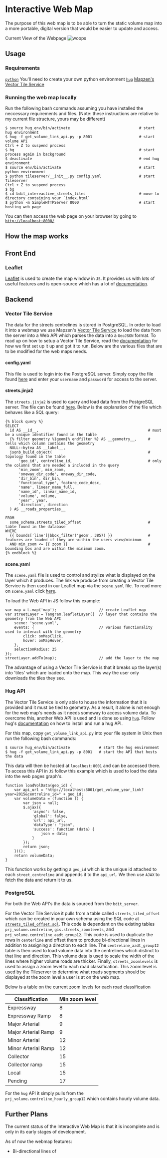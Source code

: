 # Interactive Web Map
The purpose of this web map is to be able to turn the static volume map into a more portable, digital version that would be easier to update and access. 

Current View of the Webpage
![woops](https://github.com/CityofToronto/bdit_interactive_streets_tiles/blob/master/img/Capture.PNG "Current Webpage")

## Usage
### Requirements
[`python`](https://www.python.org/) You'll need to create your own python environment
[`hug`](http://www.hug.rest/)
[Mapzen's Vector Tile Service](https://mapzen.com/documentation/vector-tiles/#use-mapzens-vector-tile-service)

### Running the web map locally
Run the following bash commands assuming you have installed the neccessary requirements and files. (Note: these instructions are relative to my current file structure, yours may be different)
```
$ source hug_env/bin/activate                               # start hug environment
$ hug -f get_volume_link_api.py -p 8001                     # start volume API
Ctrl + Z to suspend process
$ bg                                                        # start process again in background
$ deactivate                                                # end hug environment
$ source env/bin/activate                                   # start python environment
$ python tileserver/__init__.py config.yaml                 # start Tileserver
Ctrl + Z to suspend process
$ bg
$ cd bdit_intereactive_streets_tiles                        # move to directory containing your `index.html`
$ python -m SimpleHTTPServer 8000                           # start hosting web page
```
You can then access the web page on your browser by going to [`http://localhost:8000/`](http://localhost:8000/)
## How the map works
## Front End
### Leaflet
[Leaflet](http://leafletjs.com/) is used to create the map window in `JS`. It provides us with lots of useful features and is open-source which has a lot of [documentation](http://leafletjs.com/reference-1.2.0.html).

## Backend
### Vector Tile Service
The data for the streets centrelines is stored in PostgreSQL. In order to load it into a webmap we use Mapzen's [Vector Tile Service](https://mapzen.com/projects/vector-tiles/) to load the data from the server into a Web API which parses the data into a `GeoJSON` format. To read up on how to setup a Vector Tile Service, read the [documentation](https://github.com/CityofToronto/bdit_interactive_streets_tiles/blob/master/tilezen/README.md) for how we first set up it up and got it to run. Below are the various files that are to be modified for the web maps needs.

#### config.yaml
This file is used to login into the PostgreSQL server. Simply copy the file found [here](https://github.com/CityofToronto/bdit_interactive_streets_tiles/blob/master/tilezen/config.yaml) and enter your `username` and `password` for access to the server.

#### streets.jinja2
The `streets.jinja2` is used to query and load data from the PostgreSQL server. The file can be found [here](https://github.com/CityofToronto/bdit_interactive_streets_tiles/blob/master/tilezen/streets.jinja2). Below is the explanation of the file which behaves like a SQL query:
```
{% block query %}
SELECT
  id AS __id__,                                                 # must be a unique identifier found in the table
  {% filter geometry %}geom{% endfilter %} AS __geometry__,     # tells which column contains the geometry
  NULL::bytea AS __label__,
  jsonb_build_object(                                           # topology found in the table
      'geo_id', centreline_id,                                  # only the columns that are needed a included in the query
      'min_zoom', min_zoom,
      'oneway_dir_code', oneway_dir_code,
      'dir_bin', dir_bin,
      'functional_type', feature_code_desc,
      'name', linear_name_full,
      'name_id', linear_name_id,
      'volume', volume,
      'year', year,
      'direction', direction
  ) AS __roads_properties__

FROM
  some_schema.streets_tiled_offset                              # table found in the database
WHERE
  {{ bounds['line']|bbox_filter('geom', 3857) }}                # features are loaded if they are within the users view/minimum
  AND min_zoom <= {{ zoom }}                                    # bounding box and are within the minimum zoom.
{% endblock %}
```

#### scene.yaml
The `scene.yaml` file is used to control and stylize what is displayed on the layer which it produces. The link we produce from creating a Vector Tile Service is then used in our Leaflet map via the `scene.yaml` file. To read more on `scene.yaml` click [here](https://github.com/CityofToronto/bdit_interactive_streets_tiles/blob/master/SceneYamlGuide.md). 

To load the Web API in JS follow this example:
```
var map = L.map('map');                   // create Leaflet map
var streetLayer = Tangram.leafletLayer({  // layer that contains the geometry from the Web API
    scene: 'scene.yaml',
    events: {                             // various functionality used to interact with the geometry
        click: onMapClick,
        hover: onMapHover,
    },
    selectionRadius: 25
});
streetLayer.addTo(map);                   // add the layer to the map
```

The advantage of using a Vector Tile Service is that it breaks up the layer(s) into 'tiles' which are loaded onto the map. This way the user only downloads the tiles they see.

### Hug API
The Vector Tile Service is only able to house the information that it is provided and it must be tied to geometry. As a result, it alone is not enough for the web map's needs as it needs someway to access volume data. To overcome this, another Web API is used and is done so using [`hug`](http://www.hug.rest/). Follow hug's [documentation](http://www.hug.rest/website/quickstart) on how to install and run a hug API.

For this map, copy `get_volume_link_api.py` into your file system in Unix then run the following bash commands:
```
$ source hug_env/bin/activate             # start the hug environment
$ hug -f get_volume_link_api.py -p 8001   # start the API that hosts the data
```
This data will then be hosted at `localhost:8001` and can be accessed there. To access this API in `JS` follow this example which is used to load the data into the web pages graph's.
```
function loadVolData(geo_id) {
    var api_url = "http://localhost:8001/get_volume_year_link?year=2015&centreline_id=" + geo_id;
    var volumeData = (function () {
        var json = null;
        $.ajax({
            'async': false,
            'global': false,
            'url': api_url,
            'dataType': "json",
            'success': function (data) {
                json = data;
            }
        });
        return json;
    })();
    return volumeData;
}
```
This function works by getting a `geo_id` which is the unique id attached to each `street_centreline` and appends it to the `api_url`. We then use `AJAX` to fetch the data and return it to us.

### PostgreSQL
For both the Web API's the data is sourced from the `bdit_server`.

For the Vector Tile Service it pulls from a table called `streets_tiled_offset` which can be created in your own schema using the SQL code at [`streets_tiled_offset.sql`](https://github.com/CityofToronto/bdit_interactive_streets_tiles/blob/master/sql/streets_tiled_offset.sql). This code is dependant on the existing tables `prj_volume.centreline`, `gis.streets_zoomlevels`, and `prj_volume.centreline_aadt_group12`. This code is used to duplicate the rows in `centerline` and offset them to produce bi-directional lines in addition to assigning a direction to each line. The `centreline_aadt_group12` table is then used to load volume data into the centrelines which distinct to that line and direction. This volume data is used to scale the width of the lines where higher volume roads are thicker. Finally, `streets_zoomlevels` is used to assign a zoom level to each road classification. This zoom level is used by the Tileserver to determine what roads segments should be displayed at the zoom level a user is at on the web map.

Below is a table on the current zoom levels for each road classification

| Classification | Min zoom level |
|---|---|
| Expressway | 8 |
| Expressway Ramp | 8 |
| Major Arterial | 9 |
| Major Arterial Ramp | 9 |
| Minor Arterial | 12 |
| Minor Arterial Ramp | 12 |
| Collector | 15 |
| Collector ramp | 15 |
| Local | 15 |
| Pending | 17 |

For the `hug` API it simply pulls from the `prj_volume.centreline_hourly_group12` which contains hourly volume data.

## Further Plans
The current status of the Interactive Web Map is that it is incomplete and is only in its early stages of development.

As of now the webmap features:
- Bi-directional lines of 
